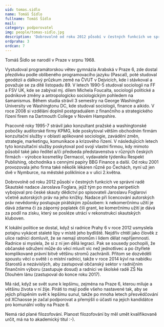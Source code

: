 ```yaml
---
uid: tomas.sidlo
name: Tomáš Šídlo
fullname: Tomáš Šídlo
mail: 
category: podporovatel
img: people/tomas-sidlo.jpg
description: 'Dobrovolně od roku 2012 působí v čestných funkcích ve správní radě Skautské nadace Jaroslava Foglara.'
ordpraha: 3
ordcan: 7
---
```

Tomáš Šídlo se narodil v Praze v srpnu 1968.

Vystudoval programátorskou větev gymnázia Arabská v Praze 6, zde dostal přezdívku podle oblíbeného programovacího jazyku (Pascal), poté studoval geodézii a dálkový průzkum země na ČVUT v Dejvicích, kde i stávkoval a považuje se za dítě listopadu 89. V letech 1990-5 studoval sociologii na FF a FSV UK, kde se zabýval mj. dílem Michela Foucalta, sociologií politické a podnikové změny a antropologicko sociologickým pohledem na šamanismus. Během studia strávil 3 semestry na George Washington University ve Washingtonu DC, kde studoval sociologii, finance a aikido. V roce 2008 si vzdělání doplnil postgraduálem z finančního a strategického řízení firem na Dartmouth College v Novém Hampshire.

Pracovně roky 1995-7 strávil jako konzultant pražské a washingtonské pobočky auditorské firmy KPMG, kde poskytoval větším obchodním firmám konzultační služby v oblasti aplikované sociologie, zavádění změn, strategie, marketingu, komunikace a krizového řízení. V následujících letech tyto konzultační služby poskytoval pod svojí vlastní firmou, kdy mimoto působil také jako ředitel a/či předseda představenstva v různých českých firmách - výrobce kosmetiky Dermacol, vydavatele týdeníku Respekt Publishing, obchodníka s cennými papíry BBG Finance a další. Od roku 2001 provozovala jeho firma také několik lékáren různě po Čechách, nyní už jen dvě v Nymburce, na městské poliklinice a v ulici 2.května.

Dobrovolně od roku 2012 působí v čestných funkcích ve správní radě Skautské nadace Jaroslava Foglara, jejíž tým po mnoha peripetiích vybojoval pro české skauty dědictví po spisovateli Jaroslavu Foglarovi včetně autorských práv na jeho knížky. Nadace při licencování autorských práv nevědomky postupuje pirátským způsobem: k nekomerčnímu užití je dává zdarma či za záporný poplatek čili grant, ke komerčnímu užití je dává za podíl na zisku, který se posléze utrácí v rekonstrukci skautských kluboven.

K lokální politice se dostal, když si radnice Prahy 6 v roce 2012 usmyslela potajnu vykácet staleté lípy v místě jeho bydliště. Nejdřív chtěl jako člověk z ulice radnici domluvit, že se nemají stromům i lidem dělat nepříjemnosti. Radnice si myslela, že si z ní jen dělá legraci. Pak se sousedy pochopili, že občanské sdružení může do věcí mluvit víc než jednotlivec a po čtyřleté komplikované právní bitvě většinu stromů zachránili. Přitom se dozvěděli spoustu věcí o světě i o místní radnici, takže v roce 2014 kývl na nabídku Starostů a nezávislých, aby zastupoval občanský sektor v radničním finančním výboru (zastupuje dosud) a radnici ve školské radě ZŠ Na Dlouhém lánu (zastupoval do konce roku 2017).

Má rád, když se svět sune k lepšímu, zejména na Praze 6, kterou miluje a většinu života v ní žije. Piráti to mají podle všeho nastavené tak, aby se jejich přispěním svět k lepšímu sunul, takže po mnoha letech přesvědčování od XChaosse je začal podporovat a přemýšlí o účasti na jejich kandidátce pro komunální volby na Praze 6.

Nemá rád plané filozofování. Planost filozofování by měl umět kvalifikovaně určit, má na to akademický titul  :-).

